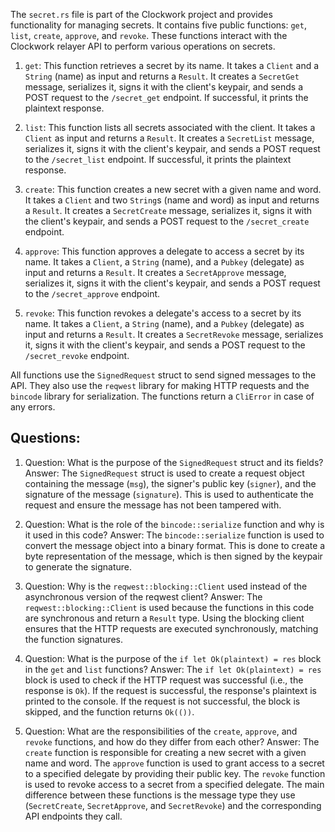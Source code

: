 The `secret.rs` file is part of the Clockwork project and provides functionality for managing secrets. It contains five public functions: `get`, `list`, `create`, `approve`, and `revoke`. These functions interact with the Clockwork relayer API to perform various operations on secrets.

1. `get`: This function retrieves a secret by its name. It takes a `Client` and a `String` (name) as input and returns a `Result`. It creates a `SecretGet` message, serializes it, signs it with the client's keypair, and sends a POST request to the `/secret_get` endpoint. If successful, it prints the plaintext response.

2. `list`: This function lists all secrets associated with the client. It takes a `Client` as input and returns a `Result`. It creates a `SecretList` message, serializes it, signs it with the client's keypair, and sends a POST request to the `/secret_list` endpoint. If successful, it prints the plaintext response.

3. `create`: This function creates a new secret with a given name and word. It takes a `Client` and two `String`s (name and word) as input and returns a `Result`. It creates a `SecretCreate` message, serializes it, signs it with the client's keypair, and sends a POST request to the `/secret_create` endpoint.

4. `approve`: This function approves a delegate to access a secret by its name. It takes a `Client`, a `String` (name), and a `Pubkey` (delegate) as input and returns a `Result`. It creates a `SecretApprove` message, serializes it, signs it with the client's keypair, and sends a POST request to the `/secret_approve` endpoint.

5. `revoke`: This function revokes a delegate's access to a secret by its name. It takes a `Client`, a `String` (name), and a `Pubkey` (delegate) as input and returns a `Result`. It creates a `SecretRevoke` message, serializes it, signs it with the client's keypair, and sends a POST request to the `/secret_revoke` endpoint.

All functions use the `SignedRequest` struct to send signed messages to the API. They also use the `reqwest` library for making HTTP requests and the `bincode` library for serialization. The functions return a `CliError` in case of any errors.

## Questions:

1. Question: What is the purpose of the `SignedRequest` struct and its fields?
   Answer: The `SignedRequest` struct is used to create a request object containing the message (`msg`), the signer's public key (`signer`), and the signature of the message (`signature`). This is used to authenticate the request and ensure the message has not been tampered with.

2. Question: What is the role of the `bincode::serialize` function and why is it used in this code?
   Answer: The `bincode::serialize` function is used to convert the message object into a binary format. This is done to create a byte representation of the message, which is then signed by the keypair to generate the signature.

3. Question: Why is the `reqwest::blocking::Client` used instead of the asynchronous version of the reqwest client?
   Answer: The `reqwest::blocking::Client` is used because the functions in this code are synchronous and return a `Result` type. Using the blocking client ensures that the HTTP requests are executed synchronously, matching the function signatures.

4. Question: What is the purpose of the `if let Ok(plaintext) = res` block in the `get` and `list` functions?
   Answer: The `if let Ok(plaintext) = res` block is used to check if the HTTP request was successful (i.e., the response is `Ok`). If the request is successful, the response's plaintext is printed to the console. If the request is not successful, the block is skipped, and the function returns `Ok(())`.

5. Question: What are the responsibilities of the `create`, `approve`, and `revoke` functions, and how do they differ from each other?
   Answer: The `create` function is responsible for creating a new secret with a given name and word. The `approve` function is used to grant access to a secret to a specified delegate by providing their public key. The `revoke` function is used to revoke access to a secret from a specified delegate. The main difference between these functions is the message type they use (`SecretCreate`, `SecretApprove`, and `SecretRevoke`) and the corresponding API endpoints they call.
